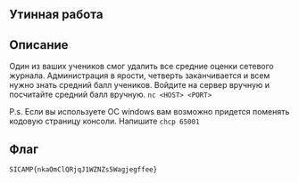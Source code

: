 ## Утинная работа


## Описание
Один из ваших учеников смог удалить все средние оценки сетевого журнала. Администрация в ярости, четверть заканчивается и всем нужно знать средний балл учеников. Войдите на сервер вручную и посчитайте средний балл вручную.
```nc <HOST> <PORT>```  
      
P.s. Если вы используете ОС windows вам возможно придется поменять кодовую страницу консоли. Напишите ```chcp 65001```


## Флаг
```SICAMP{nkaOmClQRjqJ1WZNZs5Wagjegffee}```